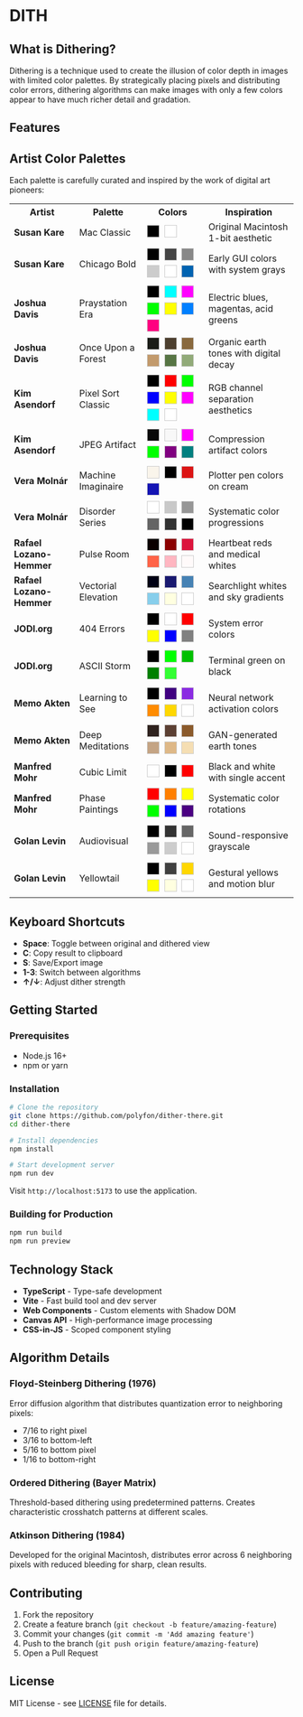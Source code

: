 # DITH

## What is Dithering?

Dithering is a technique used to create the illusion of color depth in images with limited color palettes. By strategically placing pixels and distributing color errors, dithering algorithms can make images with only a few colors appear to have much richer detail and gradation.

## Features

## Artist Color Palettes

Each palette is carefully curated and inspired by the work of digital art pioneers:

<table>
<tr><th>Artist</th><th>Palette</th><th>Colors</th><th>Inspiration</th></tr>

<tr>
<td><strong>Susan Kare</strong></td>
<td>Mac Classic</td>
<td>
  <span style="display:inline-block;width:20px;height:20px;background:#000000;border:1px solid #ccc;margin:2px"></span>
  <span style="display:inline-block;width:20px;height:20px;background:#FFFFFF;border:1px solid #ccc;margin:2px"></span>
</td>
<td>Original Macintosh 1-bit aesthetic</td>
</tr>

<tr>
<td><strong>Susan Kare</strong></td>
<td>Chicago Bold</td>
<td>
  <span style="display:inline-block;width:20px;height:20px;background:#000000;border:1px solid #ccc;margin:2px"></span>
  <span style="display:inline-block;width:20px;height:20px;background:#444444;border:1px solid #ccc;margin:2px"></span>
  <span style="display:inline-block;width:20px;height:20px;background:#888888;border:1px solid #ccc;margin:2px"></span>
  <span style="display:inline-block;width:20px;height:20px;background:#CCCCCC;border:1px solid #ccc;margin:2px"></span>
  <span style="display:inline-block;width:20px;height:20px;background:#FFFFFF;border:1px solid #ccc;margin:2px"></span>
  <span style="display:inline-block;width:20px;height:20px;background:#0063B1;border:1px solid #ccc;margin:2px"></span>
</td>
<td>Early GUI colors with system grays</td>
</tr>

<tr>
<td><strong>Joshua Davis</strong></td>
<td>Praystation Era</td>
<td>
  <span style="display:inline-block;width:20px;height:20px;background:#000000;border:1px solid #ccc;margin:2px"></span>
  <span style="display:inline-block;width:20px;height:20px;background:#00FFFF;border:1px solid #ccc;margin:2px"></span>
  <span style="display:inline-block;width:20px;height:20px;background:#FF00FF;border:1px solid #ccc;margin:2px"></span>
  <span style="display:inline-block;width:20px;height:20px;background:#00FF00;border:1px solid #ccc;margin:2px"></span>
  <span style="display:inline-block;width:20px;height:20px;background:#FFFF00;border:1px solid #ccc;margin:2px"></span>
  <span style="display:inline-block;width:20px;height:20px;background:#0080FF;border:1px solid #ccc;margin:2px"></span>
  <span style="display:inline-block;width:20px;height:20px;background:#FF0080;border:1px solid #ccc;margin:2px"></span>
</td>
<td>Electric blues, magentas, acid greens</td>
</tr>

<tr>
<td><strong>Joshua Davis</strong></td>
<td>Once Upon a Forest</td>
<td>
  <span style="display:inline-block;width:20px;height:20px;background:#1A1C17;border:1px solid #ccc;margin:2px"></span>
  <span style="display:inline-block;width:20px;height:20px;background:#4C3F2F;border:1px solid #ccc;margin:2px"></span>
  <span style="display:inline-block;width:20px;height:20px;background:#89693E;border:1px solid #ccc;margin:2px"></span>
  <span style="display:inline-block;width:20px;height:20px;background:#C29A6C;border:1px solid #ccc;margin:2px"></span>
  <span style="display:inline-block;width:20px;height:20px;background:#577544;border:1px solid #ccc;margin:2px"></span>
  <span style="display:inline-block;width:20px;height:20px;background:#91AA78;border:1px solid #ccc;margin:2px"></span>
</td>
<td>Organic earth tones with digital decay</td>
</tr>

<tr>
<td><strong>Kim Asendorf</strong></td>
<td>Pixel Sort Classic</td>
<td>
  <span style="display:inline-block;width:20px;height:20px;background:#000000;border:1px solid #ccc;margin:2px"></span>
  <span style="display:inline-block;width:20px;height:20px;background:#FF0000;border:1px solid #ccc;margin:2px"></span>
  <span style="display:inline-block;width:20px;height:20px;background:#00FF00;border:1px solid #ccc;margin:2px"></span>
  <span style="display:inline-block;width:20px;height:20px;background:#0000FF;border:1px solid #ccc;margin:2px"></span>
  <span style="display:inline-block;width:20px;height:20px;background:#FFFF00;border:1px solid #ccc;margin:2px"></span>
  <span style="display:inline-block;width:20px;height:20px;background:#FF00FF;border:1px solid #ccc;margin:2px"></span>
  <span style="display:inline-block;width:20px;height:20px;background:#00FFFF;border:1px solid #ccc;margin:2px"></span>
  <span style="display:inline-block;width:20px;height:20px;background:#FFFFFF;border:1px solid #ccc;margin:2px"></span>
</td>
<td>RGB channel separation aesthetics</td>
</tr>

<tr>
<td><strong>Kim Asendorf</strong></td>
<td>JPEG Artifact</td>
<td>
  <span style="display:inline-block;width:20px;height:20px;background:#080808;border:1px solid #ccc;margin:2px"></span>
  <span style="display:inline-block;width:20px;height:20px;background:#F8F8F8;border:1px solid #ccc;margin:2px"></span>
  <span style="display:inline-block;width:20px;height:20px;background:#FF00FF;border:1px solid #ccc;margin:2px"></span>
  <span style="display:inline-block;width:20px;height:20px;background:#00FF00;border:1px solid #ccc;margin:2px"></span>
  <span style="display:inline-block;width:20px;height:20px;background:#800080;border:1px solid #ccc;margin:2px"></span>
  <span style="display:inline-block;width:20px;height:20px;background:#008080;border:1px solid #ccc;margin:2px"></span>
</td>
<td>Compression artifact colors</td>
</tr>

<tr>
<td><strong>Vera Molnár</strong></td>
<td>Machine Imaginaire</td>
<td>
  <span style="display:inline-block;width:20px;height:20px;background:#FAF5EB;border:1px solid #ccc;margin:2px"></span>
  <span style="display:inline-block;width:20px;height:20px;background:#000000;border:1px solid #ccc;margin:2px"></span>
  <span style="display:inline-block;width:20px;height:20px;background:#DC1414;border:1px solid #ccc;margin:2px"></span>
  <span style="display:inline-block;width:20px;height:20px;background:#1414B4;border:1px solid #ccc;margin:2px"></span>
</td>
<td>Plotter pen colors on cream</td>
</tr>

<tr>
<td><strong>Vera Molnár</strong></td>
<td>Disorder Series</td>
<td>
  <span style="display:inline-block;width:20px;height:20px;background:#FFFFFF;border:1px solid #ccc;margin:2px"></span>
  <span style="display:inline-block;width:20px;height:20px;background:#C8C8C8;border:1px solid #ccc;margin:2px"></span>
  <span style="display:inline-block;width:20px;height:20px;background:#969696;border:1px solid #ccc;margin:2px"></span>
  <span style="display:inline-block;width:20px;height:20px;background:#646464;border:1px solid #ccc;margin:2px"></span>
  <span style="display:inline-block;width:20px;height:20px;background:#323232;border:1px solid #ccc;margin:2px"></span>
  <span style="display:inline-block;width:20px;height:20px;background:#000000;border:1px solid #ccc;margin:2px"></span>
</td>
<td>Systematic color progressions</td>
</tr>

<tr>
<td><strong>Rafael Lozano-Hemmer</strong></td>
<td>Pulse Room</td>
<td>
  <span style="display:inline-block;width:20px;height:20px;background:#0A0000;border:1px solid #ccc;margin:2px"></span>
  <span style="display:inline-block;width:20px;height:20px;background:#8B0000;border:1px solid #ccc;margin:2px"></span>
  <span style="display:inline-block;width:20px;height:20px;background:#DC143C;border:1px solid #ccc;margin:2px"></span>
  <span style="display:inline-block;width:20px;height:20px;background:#FF6347;border:1px solid #ccc;margin:2px"></span>
  <span style="display:inline-block;width:20px;height:20px;background:#FFB6C1;border:1px solid #ccc;margin:2px"></span>
  <span style="display:inline-block;width:20px;height:20px;background:#FFFAFA;border:1px solid #ccc;margin:2px"></span>
</td>
<td>Heartbeat reds and medical whites</td>
</tr>

<tr>
<td><strong>Rafael Lozano-Hemmer</strong></td>
<td>Vectorial Elevation</td>
<td>
  <span style="display:inline-block;width:20px;height:20px;background:#000014;border:1px solid #ccc;margin:2px"></span>
  <span style="display:inline-block;width:20px;height:20px;background:#191970;border:1px solid #ccc;margin:2px"></span>
  <span style="display:inline-block;width:20px;height:20px;background:#4682B4;border:1px solid #ccc;margin:2px"></span>
  <span style="display:inline-block;width:20px;height:20px;background:#87CEEB;border:1px solid #ccc;margin:2px"></span>
  <span style="display:inline-block;width:20px;height:20px;background:#FFFFE0;border:1px solid #ccc;margin:2px"></span>
  <span style="display:inline-block;width:20px;height:20px;background:#FFFFFF;border:1px solid #ccc;margin:2px"></span>
</td>
<td>Searchlight whites and sky gradients</td>
</tr>

<tr>
<td><strong>JODI.org</strong></td>
<td>404 Errors</td>
<td>
  <span style="display:inline-block;width:20px;height:20px;background:#000000;border:1px solid #ccc;margin:2px"></span>
  <span style="display:inline-block;width:20px;height:20px;background:#FFFFFF;border:1px solid #ccc;margin:2px"></span>
  <span style="display:inline-block;width:20px;height:20px;background:#FF0000;border:1px solid #ccc;margin:2px"></span>
  <span style="display:inline-block;width:20px;height:20px;background:#FFFF00;border:1px solid #ccc;margin:2px"></span>
  <span style="display:inline-block;width:20px;height:20px;background:#0000FF;border:1px solid #ccc;margin:2px"></span>
  <span style="display:inline-block;width:20px;height:20px;background:#808080;border:1px solid #ccc;margin:2px"></span>
</td>
<td>System error colors</td>
</tr>

<tr>
<td><strong>JODI.org</strong></td>
<td>ASCII Storm</td>
<td>
  <span style="display:inline-block;width:20px;height:20px;background:#000000;border:1px solid #ccc;margin:2px"></span>
  <span style="display:inline-block;width:20px;height:20px;background:#00FF00;border:1px solid #ccc;margin:2px"></span>
  <span style="display:inline-block;width:20px;height:20px;background:#00C000;border:1px solid #ccc;margin:2px"></span>
  <span style="display:inline-block;width:20px;height:20px;background:#008000;border:1px solid #ccc;margin:2px"></span>
  <span style="display:inline-block;width:20px;height:20px;background:#33FF33;border:1px solid #ccc;margin:2px"></span>
</td>
<td>Terminal green on black</td>
</tr>

<tr>
<td><strong>Memo Akten</strong></td>
<td>Learning to See</td>
<td>
  <span style="display:inline-block;width:20px;height:20px;background:#000000;border:1px solid #ccc;margin:2px"></span>
  <span style="display:inline-block;width:20px;height:20px;background:#400080;border:1px solid #ccc;margin:2px"></span>
  <span style="display:inline-block;width:20px;height:20px;background:#8A2BE2;border:1px solid #ccc;margin:2px"></span>
  <span style="display:inline-block;width:20px;height:20px;background:#FF8C00;border:1px solid #ccc;margin:2px"></span>
  <span style="display:inline-block;width:20px;height:20px;background:#FFD700;border:1px solid #ccc;margin:2px"></span>
  <span style="display:inline-block;width:20px;height:20px;background:#FFFFFF;border:1px solid #ccc;margin:2px"></span>
</td>
<td>Neural network activation colors</td>
</tr>

<tr>
<td><strong>Memo Akten</strong></td>
<td>Deep Meditations</td>
<td>
  <span style="display:inline-block;width:20px;height:20px;background:#2E221E;border:1px solid #ccc;margin:2px"></span>
  <span style="display:inline-block;width:20px;height:20px;background:#5C4033;border:1px solid #ccc;margin:2px"></span>
  <span style="display:inline-block;width:20px;height:20px;background:#8B5A2B;border:1px solid #ccc;margin:2px"></span>
  <span style="display:inline-block;width:20px;height:20px;background:#C4A484;border:1px solid #ccc;margin:2px"></span>
  <span style="display:inline-block;width:20px;height:20px;background:#DEB887;border:1px solid #ccc;margin:2px"></span>
  <span style="display:inline-block;width:20px;height:20px;background:#F5DEB3;border:1px solid #ccc;margin:2px"></span>
</td>
<td>GAN-generated earth tones</td>
</tr>

<tr>
<td><strong>Manfred Mohr</strong></td>
<td>Cubic Limit</td>
<td>
  <span style="display:inline-block;width:20px;height:20px;background:#FFFFFF;border:1px solid #ccc;margin:2px"></span>
  <span style="display:inline-block;width:20px;height:20px;background:#000000;border:1px solid #ccc;margin:2px"></span>
  <span style="display:inline-block;width:20px;height:20px;background:#FF0000;border:1px solid #ccc;margin:2px"></span>
</td>
<td>Black and white with single accent</td>
</tr>

<tr>
<td><strong>Manfred Mohr</strong></td>
<td>Phase Paintings</td>
<td>
  <span style="display:inline-block;width:20px;height:20px;background:#FF0000;border:1px solid #ccc;margin:2px"></span>
  <span style="display:inline-block;width:20px;height:20px;background:#FF7F00;border:1px solid #ccc;margin:2px"></span>
  <span style="display:inline-block;width:20px;height:20px;background:#FFFF00;border:1px solid #ccc;margin:2px"></span>
  <span style="display:inline-block;width:20px;height:20px;background:#00FF00;border:1px solid #ccc;margin:2px"></span>
  <span style="display:inline-block;width:20px;height:20px;background:#0000FF;border:1px solid #ccc;margin:2px"></span>
  <span style="display:inline-block;width:20px;height:20px;background:#4B0082;border:1px solid #ccc;margin:2px"></span>
</td>
<td>Systematic color rotations</td>
</tr>

<tr>
<td><strong>Golan Levin</strong></td>
<td>Audiovisual</td>
<td>
  <span style="display:inline-block;width:20px;height:20px;background:#000000;border:1px solid #ccc;margin:2px"></span>
  <span style="display:inline-block;width:20px;height:20px;background:#333333;border:1px solid #ccc;margin:2px"></span>
  <span style="display:inline-block;width:20px;height:20px;background:#666666;border:1px solid #ccc;margin:2px"></span>
  <span style="display:inline-block;width:20px;height:20px;background:#999999;border:1px solid #ccc;margin:2px"></span>
  <span style="display:inline-block;width:20px;height:20px;background:#CCCCCC;border:1px solid #ccc;margin:2px"></span>
  <span style="display:inline-block;width:20px;height:20px;background:#FFFFFF;border:1px solid #ccc;margin:2px"></span>
</td>
<td>Sound-responsive grayscale</td>
</tr>

<tr>
<td><strong>Golan Levin</strong></td>
<td>Yellowtail</td>
<td>
  <span style="display:inline-block;width:20px;height:20px;background:#000000;border:1px solid #ccc;margin:2px"></span>
  <span style="display:inline-block;width:20px;height:20px;background:#404040;border:1px solid #ccc;margin:2px"></span>
  <span style="display:inline-block;width:20px;height:20px;background:#FFD700;border:1px solid #ccc;margin:2px"></span>
  <span style="display:inline-block;width:20px;height:20px;background:#FFFF00;border:1px solid #ccc;margin:2px"></span>
  <span style="display:inline-block;width:20px;height:20px;background:#FFFFE0;border:1px solid #ccc;margin:2px"></span>
  <span style="display:inline-block;width:20px;height:20px;background:#FFFFFF;border:1px solid #ccc;margin:2px"></span>
</td>
<td>Gestural yellows and motion blur</td>
</tr>

</table>

## Keyboard Shortcuts

- **Space**: Toggle between original and dithered view
- **C**: Copy result to clipboard
- **S**: Save/Export image
- **1-3**: Switch between algorithms
- **↑/↓**: Adjust dither strength

## Getting Started

### Prerequisites

- Node.js 16+ 
- npm or yarn

### Installation

```bash
# Clone the repository
git clone https://github.com/polyfon/dither-there.git
cd dither-there

# Install dependencies  
npm install

# Start development server
npm run dev
```

Visit `http://localhost:5173` to use the application.

### Building for Production

```bash
npm run build
npm run preview
```

## Technology Stack

- **TypeScript** - Type-safe development
- **Vite** - Fast build tool and dev server  
- **Web Components** - Custom elements with Shadow DOM
- **Canvas API** - High-performance image processing
- **CSS-in-JS** - Scoped component styling

## Algorithm Details

### Floyd-Steinberg Dithering (1976)
Error diffusion algorithm that distributes quantization error to neighboring pixels:
- 7/16 to right pixel
- 3/16 to bottom-left  
- 5/16 to bottom pixel
- 1/16 to bottom-right

### Ordered Dithering (Bayer Matrix)
Threshold-based dithering using predetermined patterns. Creates characteristic crosshatch patterns at different scales.

### Atkinson Dithering (1984) 
Developed for the original Macintosh, distributes error across 6 neighboring pixels with reduced bleeding for sharp, clean results.

## Contributing

1. Fork the repository
2. Create a feature branch (`git checkout -b feature/amazing-feature`)
3. Commit your changes (`git commit -m 'Add amazing feature'`)
4. Push to the branch (`git push origin feature/amazing-feature`) 
5. Open a Pull Request

## License

MIT License - see [LICENSE](LICENSE) file for details.
